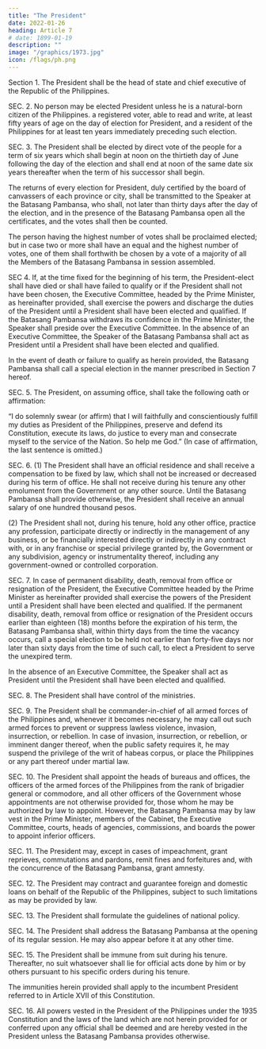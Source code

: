 ```yaml
---
title: "The President"
date: 2022-01-26
heading: Article 7
# date: 1899-01-19
description: ""
image: "/graphics/1973.jpg"
icon: /flags/ph.png
---
```



Section 1. The President shall be the head of state and chief executive of the Republic of the Philippines.

SEC. 2. No person may be elected President unless he is a natural-born citizen of the Philippines. a registered voter, able to read and write, at least fifty years of age on the day of election for President, and a resident of the Philippines for at least ten years immediately preceding such election.

SEC. 3. The President shall be elected by direct vote of the people for a term of six years which shall begin at noon on the thirtieth day of June following the day of the election and shall end at noon of the same date six years thereafter when the term of his successor shall begin.

The returns of every election for President, duly certified by the board of canvassers of each province or city, shall be transmitted to the Speaker at the Batasang Pambansa, who shall, not later than thirty days after the day of the election, and in the presence of the Batasang Pambansa open all the certificates, and the votes shall then be counted.

The person having the highest number of votes shall be proclaimed elected; but in case two or more shall have an equal and the highest number of votes, one of them shall forthwith be chosen by a vote of a majority of all the Members of the Batasang Pambansa in session assembled.

SEC 4. If, at the time fixed for the beginning of his term, the President-elect shall have died or shall have failed to qualify or if the President shall not have been chosen, the Executive Committee, headed by the Prime Minister, as hereinafter provided, shall exercise the powers and discharge the duties of the President until a President shall have been elected and qualified. If the Batasang Pambansa withdraws its confidence in the Prime Minister, the Speaker shall preside over the Executive Committee. In the absence of an Executive Committee, the Speaker of the Batasang Pambansa shall act as President until a President shall have been elected and qualified.

In the event of death or failure to qualify as herein provided, the Batasang Pambansa shall call a special election in the manner prescribed in Section 7 hereof.

SEC. 5. The President, on assuming office, shall take the following oath or affirmation:

“I do solemnly swear (or affirm) that I will faithfully and conscientiously fulfill my duties as President of the Philippines, preserve and defend its Constitution, execute its laws, do justice to every man and consecrate myself to the service of the Nation. So help me God.” (In case of affirmation, the last sentence is omitted.)

SEC. 6. (1) The President shall have an official residence and shall receive a compensation to be fixed by law, which shall not be increased or decreased during his term of office. He shall not receive during his tenure any other emolument from the Government or any other source. Until the Batasang Pambansa shall provide otherwise, the President shall receive an annual salary of one hundred thousand pesos.

(2) The President shall not, during his tenure, hold any other office, practice any profession, participate directly or indirectly in the management of any business, or be financially interested directly or indirectly in any contract with, or in any franchise or special privilege granted by, the Government or any subdivision, agency or instrumentality thereof, including any government-owned or controlled corporation.

SEC. 7. In case of permanent disability, death, removal from office or resignation of the President, the Executive Committee headed by the Prime Minister as hereinafter provided shall exercise the powers of the President until a President shall have been elected and qualified. If the permanent disability, death, removal from office or resignation of the President occurs earlier than eighteen (18) months before the expiration of his term, the Batasang Pambansa shall, within thirty days from the time the vacancy occurs, call a special election to be held not earlier than forty-five days nor later than sixty days from the time of such call, to elect a President to serve the unexpired term.

In the absence of an Executive Committee, the Speaker shall act as President until the President shall have been elected and qualified.

SEC. 8. The President shall have control of the ministries.

SEC. 9. The President shall be commander-in-chief of all armed forces of the Philippines and, whenever it be­comes necessary, he may call out such armed forces to prevent or suppress lawless violence, invasion, insurrection, or rebellion. In case of invasion, insurrection, or rebellion, or imminent danger thereof, when the public safety requires it, he may suspend the privilege of the writ of habeas corpus, or place the Philippines or any part thereof under martial law.

SEC. 10. The President shall appoint the heads of bureaus and offices, the officers of the armed forces of the Philippines from the rank of brigadier general or commodore, and all other officers of the Government whose appointments are not otherwise provided for, those whom he may be authorized by law to appoint. However, the Batasang Pambansa may by law vest in the Prime Minister, members of the Cabinet, the Executive Committee, courts, heads of agencies, commissions, and boards the power to appoint inferior officers.

SEC. 11. The President may, except in cases of impeachment, grant reprieves, commutations and pardons, remit fines and forfeitures and, with the concurrence of the Batasang Pambansa, grant amnesty.

SEC. 12. The President may contract and guarantee foreign and domestic loans on behalf of the Republic of the Philippines, subject to such limitations as may be provided by law.

SEC. 13. The President shall formulate the guidelines of national policy.

SEC. 14. The President shall address the Batasang Pambansa at the opening of its regular session. He may also appear before it at any other time.

SEC. 15. The President shall be immune from suit during his tenure. Thereafter, no suit whatsoever shall lie for official acts done by him or by others pursuant to his specific orders during his tenure.

The immunities herein provided shall apply to the incumbent President referred to in Article XVII of this Constitution.

SEC. 16. All powers vested in the President of the Philippines under the 1935 Constitution and the laws of the land which are not herein provided for or conferred upon any official shall be deemed and are hereby vested in the President unless the Batasang Pambansa provides otherwise.


